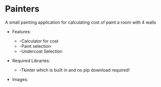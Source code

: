 # Painters
A small painting application for calculating cost of paint a room with 4 walls
* Features:
  * -Calculator for cost
  * -Paint selection
  * -Undercoat Selection

* Required Libraries:
  * -Tkinter which is built in and no pip download required!
* Images:
